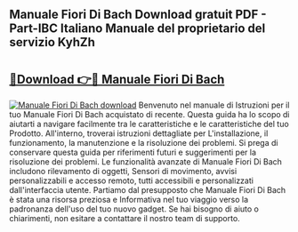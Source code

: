 ## Manuale Fiori Di Bach Download gratuit PDF - Part-IBC Italiano Manuale del proprietario del servizio KyhZh

# <h2><a href="http://dfcu8g.blite.top/?on=Manuale+Fiori+Di+Bach">🔗Download 👉🔴 Manuale Fiori Di Bach</a></h2>

[![Manuale Fiori Di Bach download](https://i.imgur.com/lujVjoI.png)](http://dfcu8g.blite.top/?on=Manuale+Fiori+Di+Bach)
Benvenuto nel manuale di Istruzioni per il tuo Manuale Fiori Di Bach acquistato di recente. Questa guida ha lo scopo di aiutarti a navigare facilmente tra le caratteristiche e le caratteristiche del tuo Prodotto. All'interno, troverai istruzioni dettagliate per L'installazione, il funzionamento, la manutenzione e la risoluzione dei problemi. Si prega di conservare questa guida per riferimenti futuri e suggerimenti per la risoluzione dei problemi. Le funzionalità avanzate di Manuale Fiori Di Bach includono rilevamento di oggetti, Sensori di movimento, avvisi personalizzabili e accesso remoto, tutti accessibili e personalizzati dall'interfaccia utente. Partiamo dal presupposto che Manuale Fiori Di Bach è stata una risorsa preziosa e Informativa nel tuo viaggio verso la padronanza dell'uso del tuo nuovo gadget. Se hai bisogno di aiuto o chiarimenti, non esitare a contattare il nostro team di supporto.
